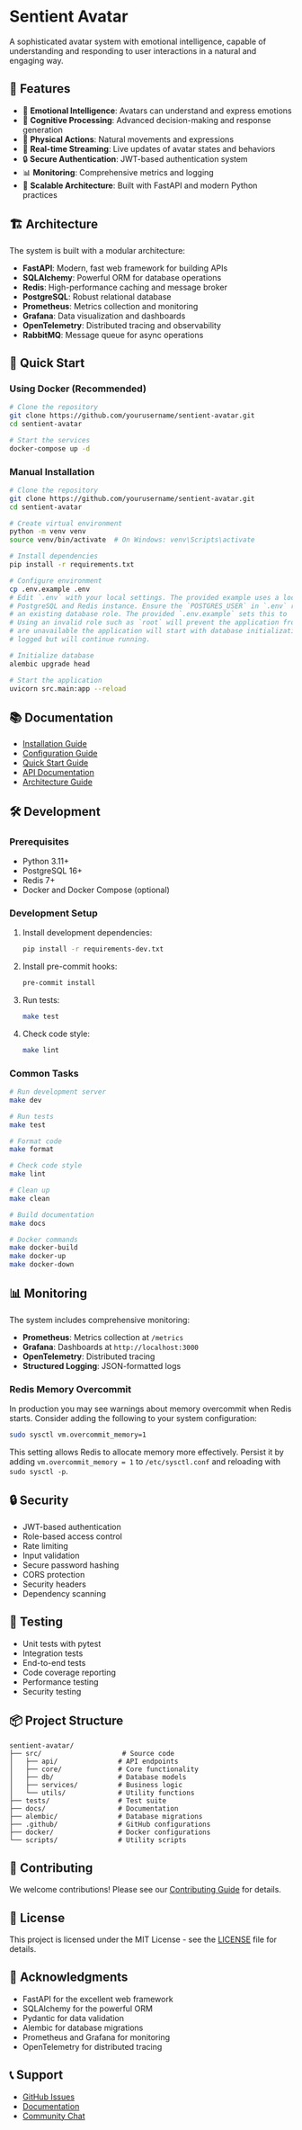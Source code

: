 # Sentient Avatar

A sophisticated avatar system with emotional intelligence, capable of understanding and responding to user interactions in a natural and engaging way.

## 🌟 Features

- 🤖 **Emotional Intelligence**: Avatars can understand and express emotions
- 🧠 **Cognitive Processing**: Advanced decision-making and response generation
- 💪 **Physical Actions**: Natural movements and expressions
- 🔄 **Real-time Streaming**: Live updates of avatar states and behaviors
- 🔒 **Secure Authentication**: JWT-based authentication system
- 📊 **Monitoring**: Comprehensive metrics and logging
- 🚀 **Scalable Architecture**: Built with FastAPI and modern Python practices

## 🏗️ Architecture

The system is built with a modular architecture:

- **FastAPI**: Modern, fast web framework for building APIs
- **SQLAlchemy**: Powerful ORM for database operations
- **Redis**: High-performance caching and message broker
- **PostgreSQL**: Robust relational database
- **Prometheus**: Metrics collection and monitoring
- **Grafana**: Data visualization and dashboards
- **OpenTelemetry**: Distributed tracing and observability
- **RabbitMQ**: Message queue for async operations

## 🚀 Quick Start

### Using Docker (Recommended)

```bash
# Clone the repository
git clone https://github.com/yourusername/sentient-avatar.git
cd sentient-avatar

# Start the services
docker-compose up -d
```

### Manual Installation

```bash
# Clone the repository
git clone https://github.com/yourusername/sentient-avatar.git
cd sentient-avatar

# Create virtual environment
python -m venv venv
source venv/bin/activate  # On Windows: venv\Scripts\activate

# Install dependencies
pip install -r requirements.txt

# Configure environment
cp .env.example .env
# Edit `.env` with your local settings. The provided example uses a local
# PostgreSQL and Redis instance. Ensure the `POSTGRES_USER` in `.env` refers to
# an existing database role. The provided `.env.example` sets this to `postgres`.
# Using an invalid role such as `root` will prevent the application from connecting.
# are unavailable the application will start with database initialization errors
# logged but will continue running.

# Initialize database
alembic upgrade head

# Start the application
uvicorn src.main:app --reload
```

## 📚 Documentation

- [Installation Guide](docs/getting-started/installation.md)
- [Configuration Guide](docs/getting-started/configuration.md)
- [Quick Start Guide](docs/getting-started/quick-start.md)
- [API Documentation](docs/api/overview.md)
- [Architecture Guide](docs/architecture/overview.md)

## 🛠️ Development

### Prerequisites

- Python 3.11+
- PostgreSQL 16+
- Redis 7+
- Docker and Docker Compose (optional)

### Development Setup

1. Install development dependencies:
   ```bash
   pip install -r requirements-dev.txt
   ```

2. Install pre-commit hooks:
   ```bash
   pre-commit install
   ```

3. Run tests:
   ```bash
   make test
   ```

4. Check code style:
   ```bash
   make lint
   ```

### Common Tasks

```bash
# Run development server
make dev

# Run tests
make test

# Format code
make format

# Check code style
make lint

# Clean up
make clean

# Build documentation
make docs

# Docker commands
make docker-build
make docker-up
make docker-down
```

## 📊 Monitoring

The system includes comprehensive monitoring:

- **Prometheus**: Metrics collection at `/metrics`
- **Grafana**: Dashboards at `http://localhost:3000`
- **OpenTelemetry**: Distributed tracing
- **Structured Logging**: JSON-formatted logs

### Redis Memory Overcommit

In production you may see warnings about memory overcommit when Redis starts.
Consider adding the following to your system configuration:

```bash
sudo sysctl vm.overcommit_memory=1
```

This setting allows Redis to allocate memory more effectively. Persist it by
adding `vm.overcommit_memory = 1` to `/etc/sysctl.conf` and reloading with
`sudo sysctl -p`.

## 🔒 Security

- JWT-based authentication
- Role-based access control
- Rate limiting
- Input validation
- Secure password hashing
- CORS protection
- Security headers
- Dependency scanning

## 🧪 Testing

- Unit tests with pytest
- Integration tests
- End-to-end tests
- Code coverage reporting
- Performance testing
- Security testing

## 📦 Project Structure

```
sentient-avatar/
├── src/                    # Source code
│   ├── api/               # API endpoints
│   ├── core/              # Core functionality
│   ├── db/                # Database models
│   ├── services/          # Business logic
│   └── utils/             # Utility functions
├── tests/                 # Test suite
├── docs/                  # Documentation
├── alembic/               # Database migrations
├── .github/               # GitHub configurations
├── docker/                # Docker configurations
└── scripts/               # Utility scripts
```

## 🤝 Contributing

We welcome contributions! Please see our [Contributing Guide](CONTRIBUTING.md) for details.

## 📝 License

This project is licensed under the MIT License - see the [LICENSE](LICENSE) file for details.

## 🙏 Acknowledgments

- FastAPI for the excellent web framework
- SQLAlchemy for the powerful ORM
- Pydantic for data validation
- Alembic for database migrations
- Prometheus and Grafana for monitoring
- OpenTelemetry for distributed tracing

## 📞 Support

- [GitHub Issues](https://github.com/yourusername/sentient-avatar/issues)
- [Documentation](https://yourusername.github.io/sentient-avatar)
- [Community Chat](https://discord.gg/your-server) 